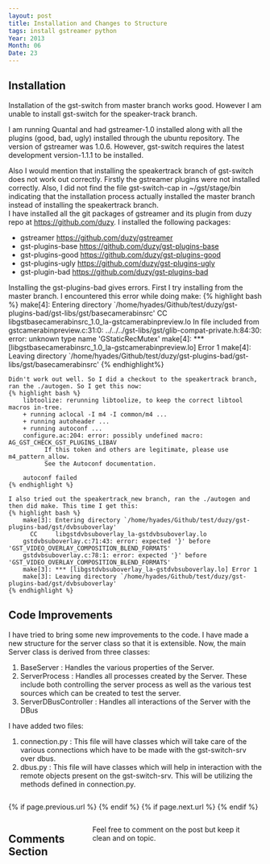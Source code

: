 ```yaml
---
layout: post
title: Installation and Changes to Structure
tags: install gstreamer python
Year: 2013
Month: 06
Date: 23
---
```


<h2>
	Installation
</h2>
<p>
	Installation of the gst-switch from master branch works good. However I am unable to install gst-switch for the speaker-track branch. 
</p>
<p>
	I am running Quantal and had gstreamer-1.0 installed along with all the plugins (good, bad, ugly) installed through the ubuntu repository. The version of gstreamer was 1.0.6. However, gst-switch requires the latest development version-1.1.1 to be installed. 
</p>
<p>
	Also I would mention that installing the speakertrack branch of gst-switch does not work out correctly. Firstly the gstreamer plugins were not installed correctly. Also, I did not find the file gst-switch-cap in ~/gst/stage/bin indicating that the installation process actually installed the master branch instead of installing the speakertrack branch.
	<br>
	I have installed all the git packages of gstreamer and its plugin from duzy repo at <a href="https://github.com/duzy">https://github.com/duzy</a>. I installed the following packages:
	<ul>
		<li>gstreamer <a href="https://github.com/duzy/gstreamer">https://github.com/duzy/gstreamer</a></li>
		<li>gst-plugins-base <a href="https://github.com/duzy/gst-plugins-base">https://github.com/duzy/gst-plugins-base</a></li>
		<li>gst-plugins-good <a href="https://github.com/duzy/gst-plugins-good">https://github.com/duzy/gst-plugins-good</a></li>
		<li>gst-plugins-ugly <a href="https://github.com/duzy/gst-plugins-ugly">https://github.com/duzy/gst-plugins-ugly</a></li>
		<li>gst-plugin-bad <a href="https://github.com/duzy/gst-plugins-bad">https://github.com/duzy/gst-plugins-bad</a></li>
	</ul>
</p>
<p>
	Installing the gst-plugins-bad gives errors. First I try installing from the master branch. I encountered this error while doing make:
	{% highlight bash %}
		make[4]: Entering directory `/home/hyades/Github/test/duzy/gst-plugins-bad/gst-libs/gst/basecamerabinsrc'
		  CC     libgstbasecamerabinsrc_1.0_la-gstcamerabinpreview.lo
		In file included from gstcamerabinpreview.c:31:0:
		../../../gst-libs/gst/glib-compat-private.h:84:30: error: unknown type name 'GStaticRecMutex'
		make[4]: *** [libgstbasecamerabinsrc_1.0_la-gstcamerabinpreview.lo] Error 1
		make[4]: Leaving directory `/home/hyades/Github/test/duzy/gst-plugins-bad/gst-libs/gst/basecamerabinsrc'
	{% endhighlight%}

	Didn't work out well. So I did a checkout to the speakertrack branch, ran the ./autogen. So I get this now:
	{% highlight bash %}
		libtoolize: rerunning libtoolize, to keep the correct libtool macros in-tree.
		+ running aclocal -I m4 -I common/m4 ...
		+ running autoheader ...
		+ running autoconf ...
		configure.ac:204: error: possibly undefined macro: AG_GST_CHECK_GST_PLUGINS_LIBAV
		      If this token and others are legitimate, please use m4_pattern_allow.
		      See the Autoconf documentation.

		autoconf failed
	{% endhighlight %}

	I also tried out the speakertrack_new branch, ran the ./autogen and then did make. This time I get this:
	{% highlight bash %}
		make[3]: Entering directory `/home/hyades/Github/test/duzy/gst-plugins-bad/gst/dvbsuboverlay'
		  CC     libgstdvbsuboverlay_la-gstdvbsuboverlay.lo
		gstdvbsuboverlay.c:71:43: error: expected '}' before 'GST_VIDEO_OVERLAY_COMPOSITION_BLEND_FORMATS'
		gstdvbsuboverlay.c:78:1: error: expected '}' before 'GST_VIDEO_OVERLAY_COMPOSITION_BLEND_FORMATS'
		make[3]: *** [libgstdvbsuboverlay_la-gstdvbsuboverlay.lo] Error 1
		make[3]: Leaving directory `/home/hyades/Github/test/duzy/gst-plugins-bad/gst/dvbsuboverlay'
	{% endhighlight %}
</p>

<h2>
	Code Improvements
</h2>
<p>
	I have tried to bring some new improvements to the code. I have made a new structure for the server class so that it is extensible. Now, the main Server class is derived from three classes:
	<ol>
		<li>
			BaseServer : Handles the various properties of the Server.
		</li>
		<li>ServerProcess : Handles all processes created by the Server. These include both controlling the server process as well as the various test sources which can be created to test the server.</li>
		<li>ServerDBusController : Handles all interactions of the Server with the DBus</li>
	</ol>
</p>
<p>
	I have added two files:
	<ol>
		<li>connection.py : This file will have classes which will take care of the various connections which have to be made with the gst-switch-srv over dbus.</li>
		<li>dbus.py : This file will have classes which will help in interaction with the remote objects present on the gst-switch-srv. This will be utilizing the methods defined in connection.py.</li>
	</ol>
</p>

<div class="row">	
	<div class="span9 column">
			<p class="pull-right">{% if page.previous.url %} <a href="{{page.previous.url}}" title="Previous Post: {{page.previous.title}}"><i class="icon-chevron-left"></i></a> 	{% endif %}   {% if page.next.url %} 	<a href="{{page.next.url}}" title="Next Post: {{page.next.title}}"><i class="icon-chevron-right"></i></a> 	{% endif %} </p>  
	</div>

</div>

<div class="row">	
    <div class="span9 columns">    
		<h2>Comments Section</h2>
	    <p>Feel free to comment on the post but keep it clean and on topic.</p>	
		<div id="disqus_thread"></div>
		<script type="text/javascript">
			/* * * CONFIGURATION VARIABLES: EDIT BEFORE PASTING INTO YOUR WEBPAGE * * */
			var disqus_shortname = 'aayushahuja'; // required: replace example with your forum shortname
			
			
			/* * * DON'T EDIT BELOW THIS LINE * * */
			(function() {
				var dsq = document.createElement('script'); dsq.type = 'text/javascript'; dsq.async = true;
				dsq.src = 'http://' + disqus_shortname + '.disqus.com/embed.js';
				(document.getElementsByTagName('head')[0] || document.getElementsByTagName('body')[0]).appendChild(dsq);
			})();
		</script>
		<noscript>Please enable JavaScript to view the <a href="http://disqus.com/?ref_noscript">comments powered by Disqus.</a></noscript>
		<a href="http://disqus.com" class="dsq-brlink">blog comments powered by <span class="logo-disqus">Disqus</span></a>
	</div>
</div>

<!-- Twitter -->
<script>!function(d,s,id){var js,fjs=d.getElementsByTagName(s)[0];if(!d.getElementById(id)){js=d.createElement(s);js.id=id;js.src="//platform.twitter.com/widgets.js";fjs.parentNode.insertBefore(js,fjs);}}(document,"script","twitter-wjs");</script>

<!-- Google + -->
<script type="text/javascript">
  (function() {
    var po = document.createElement('script'); po.type = 'text/javascript'; po.async = true;
    po.src = 'https://apis.google.com/js/plusone.js';
    var s = document.getElementsByTagName('script')[0]; s.parentNode.insertBefore(po, s);
  })();
</script>
<!-- Written by hyades -->

